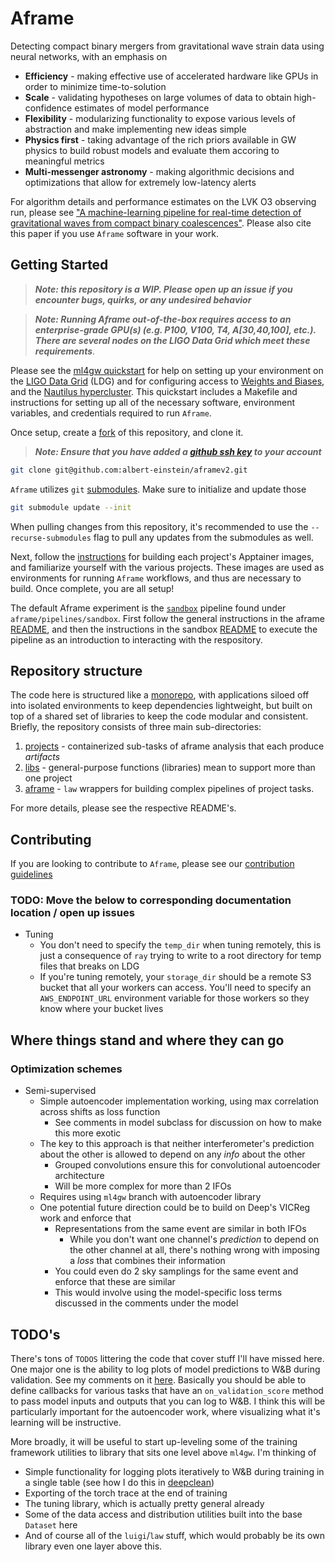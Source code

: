 # Aframe
Detecting compact binary mergers from gravitational wave strain data using neural networks, with an emphasis on
- **Efficiency** - making effective use of accelerated hardware like GPUs in order to minimize time-to-solution
- **Scale** - validating hypotheses on large volumes of data to obtain high-confidence estimates of model performance
- **Flexibility** - modularizing functionality to expose various levels of abstraction and make implementing new ideas simple
- **Physics first** - taking advantage of the rich priors available in GW physics to build robust models and evaluate them accoring to 
meaningful metrics
- **Multi-messenger astronomy** - making algorithmic decisions and optimizations that allow for extremely low-latency alerts 

For algorithm details and performance estimates on the LVK O3 observing run, please see ["A machine-learning pipeline for real-time detection of gravitational waves from compact binary coalescences"](https://arxiv.org/abs/2403.18661). Please also cite this paper if you use `Aframe` software in your work.

## Getting Started
> **_Note: this repository is a WIP. Please open up an issue if you encounter bugs, quirks, or any undesired behavior_**

> **_Note: Running Aframe out-of-the-box requires access to an enterprise-grade GPU(s) (e.g. P100, V100, T4, A[30,40,100], etc.). There are several nodes on the LIGO Data Grid which meet these requirements_**.

Please see the [ml4gw quickstart](https://github.com/ml4gw/quickstart/) for help on setting up your environment 
on the [LIGO Data Grid](https://computing.docs.ligo.org/guide/computing-centres/ldg/) (LDG) and for configuring access to [Weights and Biases](https://wandb.ai), and the [Nautilus hypercluster](https://ucsd-prp.gitlab.io/). 
This quickstart includes a Makefile and instructions for setting up all of the necessary software, environment variables, and credentials 
required to run `Aframe`. 

Once setup, create a [fork](https://docs.github.com/en/pull-requests/collaborating-with-pull-requests/working-with-forks/fork-a-repo) of this repository, and clone it.

> **_Note: Ensure that you have added a [github ssh key](https://docs.github.com/en/authentication/connecting-to-github-with-ssh/adding-a-new-ssh-key-to-your-github-account) to your account_**

```bash
git clone git@github.com:albert-einstein/aframev2.git
```

`Aframe` utilizes `git` [submodules](https://git-scm.com/book/en/v2/Git-Tools-Submodules). Make sure to initialize and update those

```bash
git submodule update --init
```

When pulling changes from this repository, it's recommended to use the `--recurse-submodules` flag to pull any updates from the submodules as well.

Next, follow the [instructions](./projects/README.md) for building each project's Apptainer images, and familiarize yourself with the various projects. These images are used as environments for running `Aframe` workflows, and thus are necessary to build. Once complete, you are all setup! 

The default Aframe experiment is the [`sandbox`](./aframe/pipelines/sandbox/) pipeline found under `aframe/pipelines/sandbox`. First follow the general instructions in the aframe [README](./aframe), and then the instructions in the sandbox [README](./aframe/pipelines/sandbox/) to execute the pipeline as an introduction to interacting with the respository. 


## Repository structure
The code here is structured like a [monorepo](https://medium.com/opendoor-labs/our-python-monorepo-d34028f2b6fa), with applications siloed off into isolated environments to keep dependencies lightweight, but built on top of a shared set of libraries to keep the code modular and consistent. Briefly, the repository consists of three main sub-directories:

1. [projects](./projects/README.md) - containerized sub-tasks of aframe analysis that each produce _artifacts_
2. [libs](./libs/README.md) - general-purpose functions (libraries) mean to support more than one project
3. [aframe](./aframe/README.md) - `law` wrappers for building complex pipelines of project tasks.

For more details, please see the respective README's. 

## Contributing
If you are looking to contribute to `Aframe`, please see our [contribution guidelines](./CONTRIBUTING.md)


### TODO: Move the below to corresponding documentation location / open up issues
- Tuning
    - You don't need to specify the `temp_dir` when tuning remotely, this is just a consequence of `ray` trying to write to a root directory for temp files that breaks on LDG
    - If you're tuning remotely, your `storage_dir` should be a remote S3 bucket that all your workers can access. You'll need to specify an `AWS_ENDPOINT_URL` environment variable for those workers so they know where your bucket lives

## Where things stand and where they can go
### Optimization schemes
- Semi-supervised
    - Simple autoencoder implementation working, using max correlation across shifts as loss function
        - See comments in model subclass for discussion on how to make this more exotic
    - The key to this approach is that neither interferometer's prediction about the other is allowed to depend on any _info_ about the other
        - Grouped convolutions ensure this for convolutional autoencoder architecture
        - Will be more complex for more than 2 IFOs
    - Requires using `ml4gw` branch with autoencoder library
    - One potential future direction could be to build on Deep's VICReg work and enforce that
        - Representations from the same event are similar in both IFOs
            - While you don't want one channel's _prediction_ to depend on the other channel at all, there's nothing wrong with imposing a _loss_ that combines their information
        - You could even do 2 sky samplings for the same event and enforce that these are similar
        - This would involve using the model-specific loss terms discussed in the comments under the model

## TODO's
There's tons of `TODOS` littering the code that cover stuff I'll have missed here.
One major one is the ability to log plots of model predictions to W&B during validation. See my comments on it [here](https://github.com/ML4GW/aframev2/blob/b2a5164d2e49f9c2701e2100091f6b9b8467678a/projects/train/train/model/base.py#L74-L87).
Basically you should be able to define callbacks for various tasks that have an `on_validation_score` method to pass model inputs and outputs that you can log to W&B.
I think this will be particularly important for the autoencoder work, where visualizing what it's learning will be instructive.

More broadly, it will be useful to start up-leveling some of the training framework utilities to library that sits one level above `ml4gw`. I'm thinking of
- Simple functionality for logging plots iteratively to W&B during training in a single table (see how I do this in [deepclean](https://github.com/alecgunny/deepclean-demo/blob/0874cb91e35b4bba0a3b62dfd33dae267c2deff7/projects/train/train/callbacks.py#L12))
- Exporting of the torch trace at the end of training
- The tuning library, which is actually pretty general already
- Some of the data access and distribution utilities built into the base `Dataset` here
- And of course all of the `luigi`/`law` stuff, which would probably be its own library even one layer above this.
